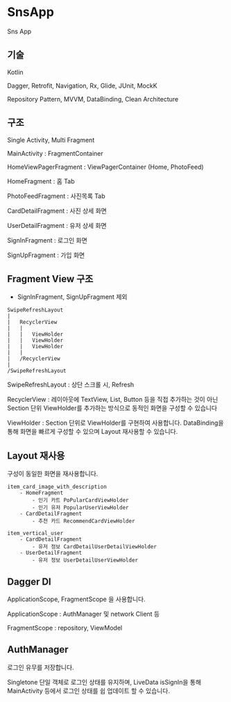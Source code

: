 # SnsApp
Sns App

## 기술

Kotlin

Dagger, Retrofit, Navigation, Rx, Glide, JUnit, MockK

Repository Pattern, MVVM, DataBinding, Clean Architecture

## 구조

Single Activity, Multi Fragment

MainActivity : FragmentContainer

HomeViewPagerFragment : ViewPagerContainer (Home, PhotoFeed)

HomeFragment : 홈 Tab

PhotoFeedFragment : 사진목록 Tab

CardDetailFragment : 사진 상세 화면

UserDetailFragment : 유저 상세 화면

SignInFragment : 로그인 화면

SignUpFragment : 가입 화면


## Fragment View 구조

* SignInFragment, SignUpFragment 제외

```
SwipeRefreshLayout
|
|   RecyclerView
|   |
|   |   ViewHolder
|   |   ViewHolder
|   |   ViewHolder
|   |
|   /RecyclerView
|
/SwipeRefreshLayout
```

SwipeRefreshLayout : 상단 스크롤 시, Refresh

RecyclerView : 레이아웃에 TextView, List, Button 등을 직접 추가하는 것이 아닌 Section 단위 ViewHolder를 추가하는 방식으로 동적인 화면을 구성할 수 있습니다

ViewHolder : Section 단위로 ViewHolder를 구현하여 사용합니다. DataBinding을 통해 화면을 빠르게 구성할 수 있으며 Layout 재사용할 수 있습니다.

## Layout 재사용

구성이 동일한 화면을 재사용합니다.

```
item_card_image_with_description
    - HomeFragment
        - 인기 카트 PoPularCardViewHolder
        - 인기 유저 PopularUserViewHolder
    - CardDetailFragment
        - 추천 카드 RecommendCardViewHolder

item_vertical_user
    - CardDetailFragment
        - 유저 정보 CardDetailUserDetailViewHolder
    - UserDetailFragment
        - 유저 정보 UserDetailUserViewHolder
```

## Dagger DI

ApplicationScope, FragmentScope 을 사용합니다.

ApplicationScope : AuthManager 및 network Client 등

FragmentScope : repository, ViewModel

## AuthManager

로그인 유무를 저장합니다.

Singletone 단일 객체로 로그인 상태를 유지하며, LiveData isSignIn을 통해 MainActivity 등에서 로그인 상태를 쉽 업데이트 할 수 있습니다.